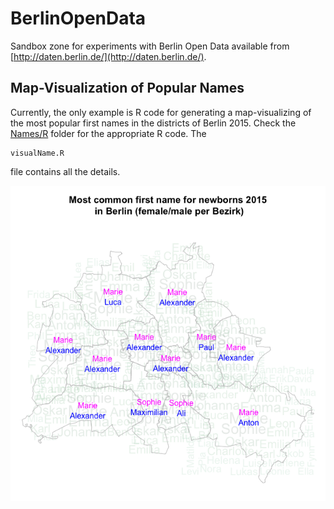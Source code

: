 # BerlinOpenData

Sandbox zone for experiments with Berlin Open Data available from
[http://daten.berlin.de/](http://daten.berlin.de/).

## Map-Visualization of Popular Names
Currently, the only example is R code for generating a map-visualizing
of the most popular first names in the districts of Berlin 2015. Check
the [Names/R](Names/R) folder for the appropriate R code. The

    visualName.R

file contains all the details.

![Karte](/Names/R/firstname-wordcloud.png)

